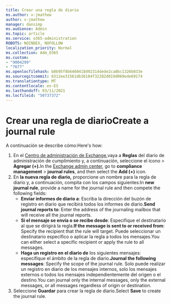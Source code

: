 ```yaml
---
title: Crear una regla de diario
ms.author: v-jmathew
author: v-jmathew
manager: dansimp
ms.audience: Admin
ms.topic: article
ms.service: o365-administration
ROBOTS: NOINDEX, NOFOLLOW
localization_priority: Normal
ms.collection: Adm_O365
ms.custom:
- "9004299"
- "7677"
ms.openlocfilehash: b0b95f8b6460418d92314dede2ca8bc1326b033e
ms.sourcegitcommit: 6312ee31561db36104f32282d019d069ede69174
ms.translationtype: MT
ms.contentlocale: es-ES
ms.lasthandoff: 03/11/2021
ms.locfileid: "50737372"
---
```

# <a name="create-a-journal-rule"></a><span data-ttu-id="8eb8b-102">Crear una regla de diario</span><span class="sxs-lookup"><span data-stu-id="8eb8b-102">Create a journal rule</span></span>

<span data-ttu-id="8eb8b-103">A continuación se describe cómo:</span><span class="sxs-lookup"><span data-stu-id="8eb8b-103">Here's how:</span></span>

1. <span data-ttu-id="8eb8b-104">En el [Centro de administración de Exchange,](https://go.microsoft.com/fwlink/p/?linkid=2059104)vaya a **Reglas** del diario de administración de cumplimiento y, a continuación, seleccione el icono  >   **Agregar (+).**</span><span class="sxs-lookup"><span data-stu-id="8eb8b-104">In the [Exchange admin center](https://go.microsoft.com/fwlink/p/?linkid=2059104), go to **compliance management** > **journal rules**, and then select the **Add (+)** icon.</span></span>
2. <span data-ttu-id="8eb8b-105">En **la nueva regla de diario,** proporcione un nombre para la regla de diario y, a continuación, compita con los campos siguientes:</span><span class="sxs-lookup"><span data-stu-id="8eb8b-105">In **new journal rule**, provide a name for the journal rule and then compete the following fields:</span></span>  
    - <span data-ttu-id="8eb8b-106">**Enviar informes de diario a**: Escriba la dirección del buzón de registro en diario que recibirá todos los informes de diario.</span><span class="sxs-lookup"><span data-stu-id="8eb8b-106">**Send journal reports to**: Enter the address of the journaling mailbox that will receive all the journal reports.</span></span>  
    - <span data-ttu-id="8eb8b-107">**Si el mensaje se envía o se recibe desde**: Especifique el destinatario al que se dirigirá la regla.</span><span class="sxs-lookup"><span data-stu-id="8eb8b-107">**If the message is sent to or received from**: Specify the recipient that the rule will target.</span></span> <span data-ttu-id="8eb8b-108">Puede seleccionar un destinatario específico o aplicar la regla a todos los mensajes.</span><span class="sxs-lookup"><span data-stu-id="8eb8b-108">You can either select a specific recipient or apply the rule to all messages.</span></span>  
    - <span data-ttu-id="8eb8b-109">**Haga un registro en el diario de** los siguientes mensajes: especifique el ámbito de la regla de diario.</span><span class="sxs-lookup"><span data-stu-id="8eb8b-109">**Journal the following messages**: Specify the scope of the journal rule.</span></span> <span data-ttu-id="8eb8b-110">Solo puede realizar un registro en diario de los mensajes internos, solo los mensajes externos o todos los mensajes independientemente del origen o el destino.</span><span class="sxs-lookup"><span data-stu-id="8eb8b-110">You can journal only the internal messages, only the external messages, or all messages regardless of origin or destination.</span></span>
3. <span data-ttu-id="8eb8b-111">Seleccione **Guardar** para crear la regla de diario.</span><span class="sxs-lookup"><span data-stu-id="8eb8b-111">Select **Save** to create the journal rule.</span></span>
